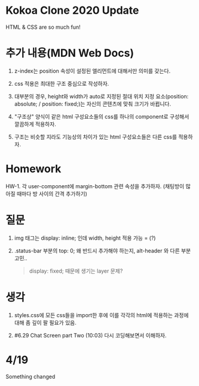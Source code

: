 # Kokoa Clone 2020 Update

HTML & CSS are so much fun!

# 추가 내용(MDN Web Docs)

1. z-index는 position 속성이 설정된 엘리먼트에 대해서만 의미를 갖는다.

2. css 적용은 최대한 구조 중심으로 작성하자.

3. 대부분의 경우, height와 width가 auto로 지정된 절대 위치 지정 요소(position: absolute; / position: fixed;)는 자신의 콘텐츠에 맞춰 크기가 바뀝니다.

4. "구조상" 양식이 같은 html 구성요소들의 css를 하나의 component로 구성해서 깔끔하게 적용하자.

5. 구조는 비슷할 지라도 기능상의 차이가 있는 html 구성요소들은 다른 css를 적용하자.

# Homework

HW-1. 각 user-component에 margin-bottom 관련 속성을 추가하자.
(채팅방이 많아질 때마다 방 사이의 간격 추가하기)

# 질문

1. img 태그는 display: inline; 인데 width, height 적용 가능 = (?)

2. .status-bar 부분의 top: 0; 왜 반드시 추가해야 하는지, alt-header 와 다른 부분 고민..
   > display: fixed; 때문에 생기는 layer 문제?

# 생각

1. styles.css에 모든 css들을 import한 후에 이를 각각의 html에 적용하는 과정에 대해 좀 깊이 팔 필요가 있음.

2. #6.29 Chat Screen part Two (10:03) 다시 코딩해보면서 이해하자.

# 4/19
 Something changed